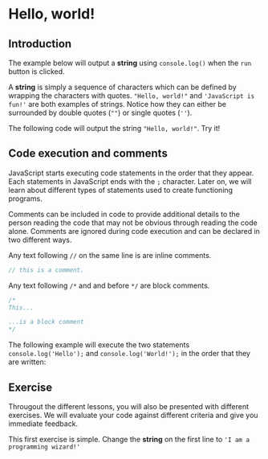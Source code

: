 # Hello, world!

## Introduction

The example below will output a **string** using `console.log()` 
when the `run` button is clicked. 

A **string** is simply a sequence of characters which can be defined by 
wrapping the characters with quotes. `"Hello, world!"` and `'JavaScript is fun!'` 
are both examples of strings. Notice how they can either be surrounded by 
double quotes (`""`) or single quotes (`''`).

The following code will output the string `"Hello, world!"`. Try it!

<div class="editor" source="hello_world.js"></div>

## Code execution and comments

JavaScript starts executing code statements in the order that they appear. 
Each statements in JavaScript ends with the `;` character. Later on, we will 
learn about different types of statements used to create functioning programs.

Comments can be included in code to provide additional details to the person 
reading the code that may not be obvious through reading the code alone. 
Comments are ignored during code execution and can be declared in two different 
ways.

Any text following `//` on the same line is are inline comments. 
```js
// this is a comment.
```

Any text following `/*` and and before `*/` are block comments.
```js
/*
This...

...is a block comment
*/
```

The following example will execute the two statements `console.log('Hello');` 
and `console.log('World!');` in the order that they are written:

<div class="editor" source="hello_world2.js"></div>

## Exercise

Througout the different lessons, you will also be presented with different 
exercises. We will evaluate your code against different criteria and give 
you immediate feedback.

This first exercise is simple. Change the **string** on the first line to 
`'I am a programming wizard!'`

<div class="editor" source="exercise.js" tests="tests.js"></div>
